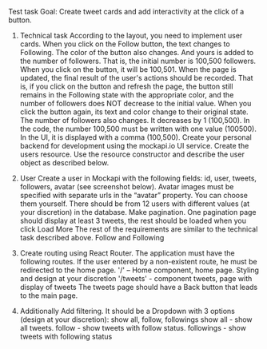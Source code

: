 Test task
Goal: Create tweet cards and add interactivity at the click of a button.


1. Technical task
According to the layout, you need to implement user cards.
When you click on the Follow button, the text changes to Following. The color of the button also changes. And yours is added to the number of followers. That is, the initial number is 100,500 followers. When you click on the button, it will be 100,501.
When the page is updated, the final result of the user's actions should be recorded. That is, if you click on the button and refresh the page, the button still remains in the Following state with the appropriate color, and the number of followers does NOT decrease to the initial value.
When you click the button again, its text and color change to their original state. The number of followers also changes. It decreases by 1 (100,500).
In the code, the number 100,500 must be written with one value (100500). In the UI, it is displayed with a comma (100,500).
Create your personal backend for development using the mockapi.io UI service. Create the users resource. Use the resource constructor and describe the user object as described below.

2. User
Create a user in Mockapi with the following fields: id, user, tweets, followers, avatar (see screenshot below).
Avatar images must be specified with separate urls in the “avatar” property. You can choose them yourself.
There should be from 12 users with different values (at your discretion) in the database. Make pagination. One pagination page should display at least 3 tweets, the rest should be loaded when you click Load More
The rest of the requirements are similar to the technical task described above.
Follow and Following

3. Create routing using React Router.
The application must have the following routes. If the user entered by a non-existent route, he must be redirected to the home page. '/' – Home component, home page. Styling and design at your discretion '/tweets' - component tweets, page with display of tweets The tweets page should have a Back button that leads to the main page.

4. Additionally
Add filtering. It should be a Dropdown with 3 options (design at your discretion): show all, follow, followings show all - show all tweets. follow - show tweets with follow status. followings - show tweets with following status